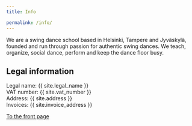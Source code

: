 ```yaml
---
title: Info

permalink: /info/
---
```


We are a swing dance school based in Helsinki, Tampere and Jyväskylä, founded and run through passion for authentic swing dances. We teach, organize, social dance, perform and keep the dance floor busy.

## Legal information

Legal name: {{ site.legal_name }}  
VAT number: {{ site.vat_number }}  
Address: {{ site.address }}  
Invoices: {{ site.invoice_address }}

[To the front page](/)
